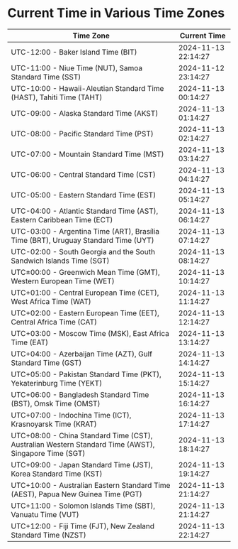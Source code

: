 # Current Time in Various Time Zones

| Time Zone | Current Time |
|-----------|--------------|
| UTC-12:00 - Baker Island Time (BIT) | 2024-11-13 22:14:27 |
| UTC-11:00 - Niue Time (NUT), Samoa Standard Time (SST) | 2024-11-12 23:14:27 |
| UTC-10:00 - Hawaii-Aleutian Standard Time (HAST), Tahiti Time (TAHT) | 2024-11-13 00:14:27 |
| UTC-09:00 - Alaska Standard Time (AKST) | 2024-11-13 01:14:27 |
| UTC-08:00 - Pacific Standard Time (PST) | 2024-11-13 02:14:27 |
| UTC-07:00 - Mountain Standard Time (MST) | 2024-11-13 03:14:27 |
| UTC-06:00 - Central Standard Time (CST) | 2024-11-13 04:14:27 |
| UTC-05:00 - Eastern Standard Time (EST) | 2024-11-13 05:14:27 |
| UTC-04:00 - Atlantic Standard Time (AST), Eastern Caribbean Time (ECT) | 2024-11-13 06:14:27 |
| UTC-03:00 - Argentina Time (ART), Brasília Time (BRT), Uruguay Standard Time (UYT) | 2024-11-13 07:14:27 |
| UTC-02:00 - South Georgia and the South Sandwich Islands Time (SGT) | 2024-11-13 08:14:27 |
| UTC±00:00 - Greenwich Mean Time (GMT), Western European Time (WET) | 2024-11-13 10:14:27 |
| UTC+01:00 - Central European Time (CET), West Africa Time (WAT) | 2024-11-13 11:14:27 |
| UTC+02:00 - Eastern European Time (EET), Central Africa Time (CAT) | 2024-11-13 12:14:27 |
| UTC+03:00 - Moscow Time (MSK), East Africa Time (EAT) | 2024-11-13 13:14:27 |
| UTC+04:00 - Azerbaijan Time (AZT), Gulf Standard Time (GST) | 2024-11-13 14:14:27 |
| UTC+05:00 - Pakistan Standard Time (PKT), Yekaterinburg Time (YEKT) | 2024-11-13 15:14:27 |
| UTC+06:00 - Bangladesh Standard Time (BST), Omsk Time (OMST) | 2024-11-13 16:14:27 |
| UTC+07:00 - Indochina Time (ICT), Krasnoyarsk Time (KRAT) | 2024-11-13 17:14:27 |
| UTC+08:00 - China Standard Time (CST), Australian Western Standard Time (AWST), Singapore Time (SGT) | 2024-11-13 18:14:27 |
| UTC+09:00 - Japan Standard Time (JST), Korea Standard Time (KST) | 2024-11-13 19:14:27 |
| UTC+10:00 - Australian Eastern Standard Time (AEST), Papua New Guinea Time (PGT) | 2024-11-13 21:14:27 |
| UTC+11:00 - Solomon Islands Time (SBT), Vanuatu Time (VUT) | 2024-11-13 21:14:27 |
| UTC+12:00 - Fiji Time (FJT), New Zealand Standard Time (NZST) | 2024-11-13 22:14:27 |
